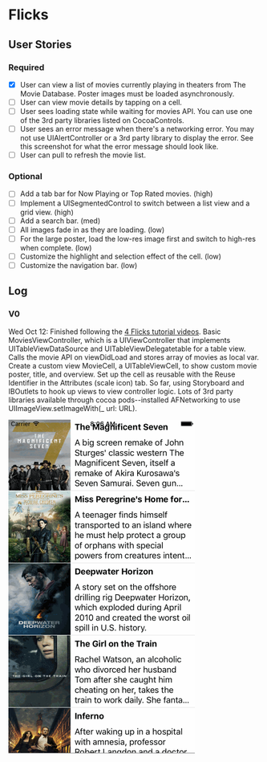 # Flicks

## User Stories

### Required
* [x] User can view a list of movies currently playing in theaters from The Movie Database. Poster images must be loaded asynchronously.
* [ ] User can view movie details by tapping on a cell.
* [ ] User sees loading state while waiting for movies API. You can use one of the 3rd party libraries listed on CocoaControls.
* [ ] User sees an error message when there's a networking error. You may not use UIAlertController or a 3rd party library to display the error. See this screenshot for what the error message should look like.
* [ ] User can pull to refresh the movie list.

### Optional
* [ ] Add a tab bar for Now Playing or Top Rated movies. (high)
* [ ] Implement a UISegmentedControl to switch between a list view and a grid view. (high)
* [ ] Add a search bar. (med)
* [ ] All images fade in as they are loading. (low)
* [ ] For the large poster, load the low-res image first and switch to high-res when complete. (low)
* [ ] Customize the highlight and selection effect of the cell. (low)
* [ ] Customize the navigation bar. (low)

## Log

### V0

Wed Oct 12: Finished following the [4 Flicks tutorial videos](https://www.youtube.com/watch?v=T8KbTOEhQC4&list=PLrT2tZ9JRrf742tAoln7wjPsCm8dmuYyv). Basic MoviesViewController, which is a UIViewController that implements UITableViewDataSource and UITableViewDelegatetable for a table view. Calls the movie API on viewDidLoad and stores array of movies as local var. Create a custom view MovieCell, a UITableViewCell, to show custom movie poster, title, and overview. Set up the cell as reusable with the Reuse Identifier in the Attributes (scale icon) tab. So far, using Storyboard and IBOutlets to hook up views to view controller logic. Lots of 3rd party libraries available through cocoa pods--installed AFNetworking to use UIImageView.setImageWith(_ url: URL).

![V0](https://raw.githubusercontent.com/carinaboo/flicks/master/Demo/FlicksV0.gif)